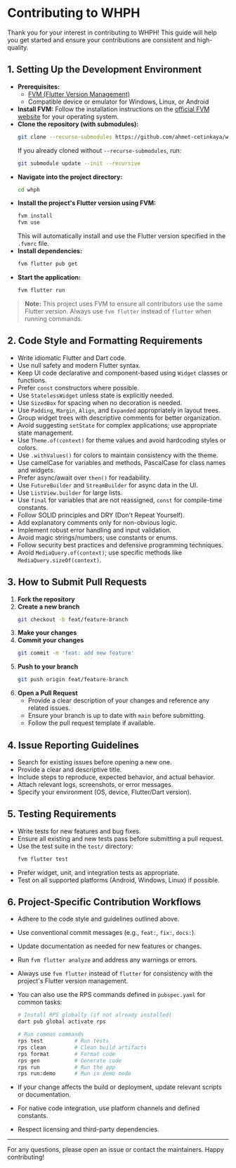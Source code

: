 # Contributing to WHPH

Thank you for your interest in contributing to WHPH! This guide will help you get started and ensure your contributions are consistent and high-quality.

## 1. Setting Up the Development Environment

- **Prerequisites:**
  - [FVM (Flutter Version Management)](https://fvm.app/docs/getting_started/installation)
  - Compatible device or emulator for Windows, Linux, or Android
- **Install FVM:**
  Follow the installation instructions on the [official FVM website](https://fvm.app/docs/getting_started/installation) for your operating system.
- **Clone the repository (with submodules):**
  ```bash
  git clone --recurse-submodules https://github.com/ahmet-cetinkaya/whph.git
  ```
  If you already cloned without `--recurse-submodules`, run:
  ```bash
  git submodule update --init --recursive
  ```
- **Navigate into the project directory:**
  ```bash
  cd whph
  ```
- **Install the project's Flutter version using FVM:**
  ```bash
  fvm install
  fvm use
  ```
  This will automatically install and use the Flutter version specified in the `.fvmrc` file.
- **Install dependencies:**
  ```bash
  fvm flutter pub get
  ```
- **Start the application:**
  ```bash
  fvm flutter run
  ```

> **Note:** This project uses FVM to ensure all contributors use the same Flutter version. Always use `fvm flutter` instead of `flutter` when running commands.

## 2. Code Style and Formatting Requirements

- Write idiomatic Flutter and Dart code.
- Use null safety and modern Flutter syntax.
- Keep UI code declarative and component-based using `Widget` classes or functions.
- Prefer `const` constructors where possible.
- Use `StatelessWidget` unless state is explicitly needed.
- Use `SizedBox` for spacing when no decoration is needed.
- Use `Padding`, `Margin`, `Align`, and `Expanded` appropriately in layout trees.
- Group widget trees with descriptive comments for better organization.
- Avoid suggesting `setState` for complex applications; use appropriate state management.
- Use `Theme.of(context)` for theme values and avoid hardcoding styles or colors.
- Use `.withValues()` for colors to maintain consistency with the theme.
- Use camelCase for variables and methods, PascalCase for class names and widgets.
- Prefer async/await over `then()` for readability.
- Use `FutureBuilder` and `StreamBuilder` for async data in the UI.
- Use `ListView.builder` for large lists.
- Use `final` for variables that are not reassigned, `const` for compile-time constants.
- Follow SOLID principles and DRY (Don't Repeat Yourself).
- Add explanatory comments only for non-obvious logic.
- Implement robust error handling and input validation.
- Avoid magic strings/numbers; use constants or enums.
- Follow security best practices and defensive programming techniques.
- Avoid `MediaQuery.of(context)`; use specific methods like `MediaQuery.sizeOf(context)`.

## 3. How to Submit Pull Requests

1. **Fork the repository**
2. **Create a new branch**
   ```bash
   git checkout -b feat/feature-branch
   ```
3. **Make your changes**
4. **Commit your changes**
   ```bash
   git commit -m 'feat: add new feature'
   ```
5. **Push to your branch**
   ```bash
   git push origin feat/feature-branch
   ```
6. **Open a Pull Request**
   - Provide a clear description of your changes and reference any related issues.
   - Ensure your branch is up to date with `main` before submitting.
   - Follow the pull request template if available.

## 4. Issue Reporting Guidelines

- Search for existing issues before opening a new one.
- Provide a clear and descriptive title.
- Include steps to reproduce, expected behavior, and actual behavior.
- Attach relevant logs, screenshots, or error messages.
- Specify your environment (OS, device, Flutter/Dart version).

## 5. Testing Requirements

- Write tests for new features and bug fixes.
- Ensure all existing and new tests pass before submitting a pull request.
- Use the test suite in the `test/` directory:
  ```bash
  fvm flutter test
  ```
- Prefer widget, unit, and integration tests as appropriate.
- Test on all supported platforms (Android, Windows, Linux) if possible.

## 6. Project-Specific Contribution Workflows

- Adhere to the code style and guidelines outlined above.
- Use conventional commit messages (e.g., `feat:`, `fix:`, `docs:`).
- Update documentation as needed for new features or changes.
- Run `fvm flutter analyze` and address any warnings or errors.
- Always use `fvm flutter` instead of `flutter` for consistency with the project's Flutter version management.
- You can also use the RPS commands defined in `pubspec.yaml` for common tasks:

  ```bash
  # Install RPS globally (if not already installed)
  dart pub global activate rps

  # Run common commands
  rps test          # Run tests
  rps clean         # Clean build artifacts
  rps format        # Format code
  rps gen           # Generate code
  rps run           # Run the app
  rps run:demo      # Run in demo mode
  ```

- If your change affects the build or deployment, update relevant scripts or documentation.
- For native code integration, use platform channels and defined constants.
- Respect licensing and third-party dependencies.

---

For any questions, please open an issue or contact the maintainers. Happy contributing!

